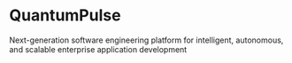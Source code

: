 # QuantumPulse
Next-generation software engineering platform for intelligent, autonomous, and scalable enterprise application development
